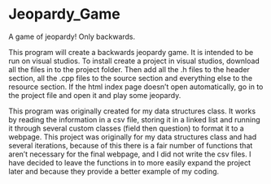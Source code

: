 # Jeopardy_Game
A game of jeopardy! Only backwards.

This program will create a backwards jeopardy game. It is intended to be run on visual studios. To install create a project in visual studios, download all the files in to the project folder. Then add all the .h files to the header section, all the .cpp files to the source section and everything else to the resource section. If the html index page doesn’t open automatically, go in to the project file and open it and play some jeopardy. 

This program was originally created for my data structures class. It works by reading the information in a csv file, storing it in a linked list and running it through several custom classes (field then question) to format it to a webpage. This project was originally for my data structures class and had several iterations, because of this there is a fair number of functions that aren’t necessary for the final webpage, and I did not write the csv files. I have decided to leave the functions in to more easily expand the project later and because they provide a better example of my coding.


